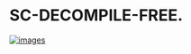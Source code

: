# SC-DECOMPILE-FREE. 
<a href="https://ibb.co/QCKnrhX"><img src="https://i.ibb.co/s6VQyct/images.png" alt="images" border="0"></a>
